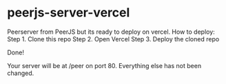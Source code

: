 # peerjs-server-vercel
Peerserver from PeerJS but its ready to deploy on vercel.
How to deploy:
Step 1. Clone this repo
Step 2. Open Vercel
Step 3. Deploy the cloned repo

Done!

Your server will be at /peer on port 80. Everything else has not been changed.

